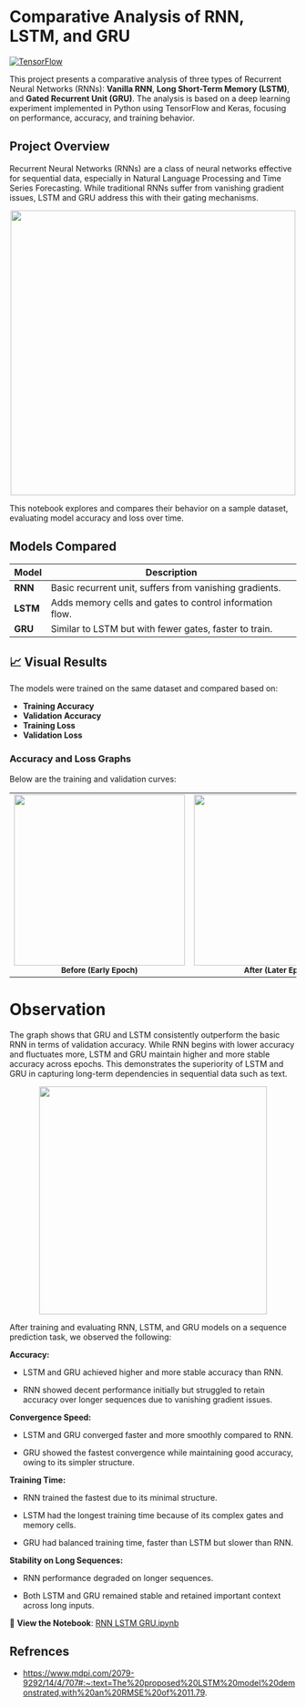 # Comparative Analysis of RNN, LSTM, and GRU
[![TensorFlow](https://img.shields.io/badge/TensorFlow-2.x-orange.svg?logo=tensorflow)](https://www.tensorflow.org/)

This project presents a comparative analysis of three types of Recurrent Neural Networks (RNNs): **Vanilla RNN**, **Long Short-Term Memory (LSTM)**, and **Gated Recurrent Unit (GRU)**. The analysis is based on a deep learning experiment implemented in Python using TensorFlow and Keras, focusing on performance, accuracy, and training behavior.

## Project Overview

Recurrent Neural Networks (RNNs) are a class of neural networks effective for sequential data, especially in Natural Language Processing and Time Series Forecasting. While traditional RNNs suffer from vanishing gradient issues, LSTM and GRU address this with their gating mechanisms.

<p align="center">
  <img src="https://github.com/user-attachments/assets/d9f85b83-0a50-4d6e-aa43-45751e179b09" width="500"/>
</p>

This notebook explores and compares their behavior on a sample dataset, evaluating model accuracy and loss over time.

## Models Compared

| Model     | Description |
|-----------|-------------|
| **RNN**   | Basic recurrent unit, suffers from vanishing gradients. |
| **LSTM**  | Adds memory cells and gates to control information flow. |
| **GRU**   | Similar to LSTM but with fewer gates, faster to train. |

## 📈 Visual Results

The models were trained on the same dataset and compared based on:

- **Training Accuracy**
- **Validation Accuracy**
- **Training Loss**
- **Validation Loss**

### Accuracy and Loss Graphs

Below are the training and validation curves:

<table align="center">
  <tr>
    <td align="center">
      <img src="https://github.com/user-attachments/assets/9f258f56-c2b3-45db-b7da-e31708bdce13" width="300"/><br/>
      <sub><b>Before (Early Epoch)</b></sub>
    </td>
    <td align="center">
      <img src="https://github.com/user-attachments/assets/063af3b5-6ddf-4440-b645-f2885581db6c" width="300"/><br/>
      <sub><b>After (Later Epoch)</b></sub>
    </td>
  </tr>
</table>

# Observation

The graph shows that GRU and LSTM consistently outperform the basic RNN in terms of validation accuracy. While RNN begins with lower accuracy and fluctuates more, LSTM and GRU maintain higher and more stable accuracy across epochs. This demonstrates the superiority of LSTM and GRU in capturing long-term dependencies in sequential data such as text.

<p align="center">
  <img src="https://github.com/user-attachments/assets/45a1692d-7705-48c8-baf0-af399e9dfa09" width="400"/>
</p>

After training and evaluating RNN, LSTM, and GRU models on a sequence prediction task, we observed the following:

**Accuracy:**

- LSTM and GRU achieved higher and more stable accuracy than RNN.

- RNN showed decent performance initially but struggled to retain accuracy over longer sequences due to vanishing gradient issues.

**Convergence Speed:**

- LSTM and GRU converged faster and more smoothly compared to RNN.

- GRU showed the fastest convergence while maintaining good accuracy, owing to its simpler structure.

**Training Time:**

- RNN trained the fastest due to its minimal structure.

- LSTM had the longest training time because of its complex gates and memory cells.

- GRU had balanced training time, faster than LSTM but slower than RNN.

**Stability on Long Sequences:**

- RNN performance degraded on longer sequences.

- Both LSTM and GRU remained stable and retained important context across long inputs.


📘 **View the Notebook**: [RNN LSTM GRU.ipynb](https://github.com/GarimaChaubey/Comparative-Analysis-of-RNN-LSTM-GRU-using-TensorFlow/blob/main/RNN_Assignment.ipynb)

## Refrences
- https://www.mdpi.com/2079-9292/14/4/707#:~:text=The%20proposed%20LSTM%20model%20demonstrated,with%20an%20RMSE%20of%2011.79.
